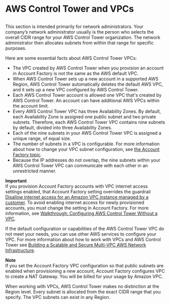 # AWS Control Tower and VPCs<a name="vpc-concepts"></a>

## <a name="vpc-ct-facts"></a>

This section is intended primarily for network administrators\. Your company’s network administrator usually is the person who selects the overall CIDR range for your AWS Control Tower organization\. The network administrator then allocates subnets from within that range for specific purposes\.

Here are some essential facts about AWS Control Tower VPCs:
+ The VPC created by AWS Control Tower when you provision an account in Account Factory is not the same as the AWS default VPC\.
+ When AWS Control Tower sets up a new account in a supported AWS Region, AWS Control Tower automatically deletes the default AWS VPC, and it sets up a new VPC configured by AWS Control Tower\.
+ Each AWS Control Tower account is allowed one VPC that's created by AWS Control Tower\. An account can have additional AWS VPCs within the account limit\.
+ Every AWS Control Tower VPC has three Availability Zones\. By default, each Availability Zone is assigned one public subnet and two private subnets\. Therefore, each AWS Control Tower VPC contains nine subnets by default, divided into three Availability Zones\.
+ Each of the nine subnets in your AWS Control Tower VPC is assigned a unique range, of equal size\.
+ The number of subnets in a VPC is configurable\. For more information about how to change your VPC subnet configuration, see [the Account Factory topic](https://docs.aws.amazon.com/controltower/latest/userguide/account-factory.html)\.
+ Because the IP addresses do not overlap, the nine subnets within your AWS Control Tower VPC can communicate with each other in an unrestricted manner\.

**Important**  
If you provision Account Factory accounts with VPC internet access settings enabled, that Account Factory setting overrides the guardrail [Disallow internet access for an Amazon VPC instance managed by a customer](data-residency-guardrails.md#disallow-vpc-internet-access)\. To avoid enabling internet access for newly provisioned accounts, you must change the setting in Account Factory\. For more information, see [Walkthrough: Configuring AWS Control Tower Without a VPC](configure-without-vpc.md)\.

If the default configuration or capabilities of the AWS Control Tower VPC do not meet your needs, you can use other AWS services to configure your VPC\. For more information about how to work with VPCs and AWS Control Tower see [Building a Scalable and Secure Multi\-VPC AWS Network Infrastructure](https://d1.awsstatic.com/whitepapers/building-a-scalable-and-secure-multi-vpc-aws-network-infrastructure.pdf)\.

**Note**  
If you set the Account Factory VPC configuration so that public subnets are enabled when provisioning a new account, Account Factory configures VPC to create a NAT Gateway\. You will be billed for your usage by Amazon VPC\.

When working with VPCs, AWS Control Tower makes no distinction at the Region level\. Every subnet is allocated from the exact CIDR range that you specify\. The VPC subnets can exist in any Region\.